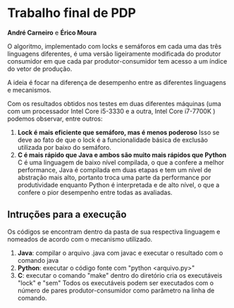 # Trabalho final de PDP
**André Carneiro** e **Érico Moura**

O algoritmo, implementado com locks e semáforos em cada uma das três linguagens
diferentes, é uma versão ligeiramente modificada do produtor consumidor em que
cada par produtor-consumidor tem acesso a um índice do vetor de produção.

A ideia é focar na diferença de desempenho entre as diferentes linguagens e
mecanismos.

Com os resultados obtidos nos testes em duas diferentes máquinas (uma com um
processador Intel Core i5-3330 e a outra, Intel Core i7-7700K ) podemos
observar, entre outros:

1. **Lock é mais eficiente que semáforo, mas é menos poderoso**
Isso se deve ao fato de que o lock é a funcionalidade básica de exclusão utilizada por baixo do semáforo.
2. **C é mais rápido que Java e ambos são muito mais rápidos que Python**
C é uma linguagem de baixo nível compilada, o que a confere a melhor performance, Java é compilada em duas etapas e tem um nível de abstração mais alto, portanto troca uma parte da performance por produtividade enquanto Python é interpretada e de alto nível, o que a confere o pior desempenho entre todas as avaliadas.

## Intruções para a execução
Os códigos se encontram dentro da pasta de sua respectiva linguagem e nomeados de acordo com o mecanismo utilizado.
1. **Java**: compilar o arquivo .java com javac e executar o resultado com o comando java
2. **Python**: executar o código fonte com "python <arquivo.py>"
3. **C**: executar o comando "make" dentro do diretório cria os executáveis "lock" e "sem"
Todos os executáveis podem ser executados com o número de pares produtor-consumidor como parâmetro na linha de comando.
